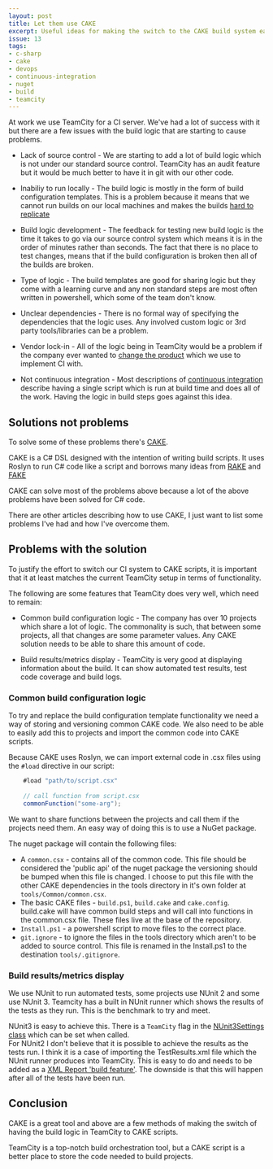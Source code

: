 ```yaml
---
layout: post
title: Let them use CAKE
excerpt: Useful ideas for making the switch to the CAKE build system easier
issue: 13
tags: 
- c-sharp
- cake
- devops
- continuous-integration
- nuget
- build
- teamcity
---
```


At work we use TeamCity for a CI server. 
We've had a lot of success with it but there are a few issues with the build logic that are starting to cause problems.

-  Lack of source control  -  We are starting to add a lot of build logic which is not under our standard source control.  TeamCity has an audit feature but it would be much better to have it in git with our other code.

-  Inabiliy to run locally - The build logic is mostly in the form of build configuration templates. 
This is a problem because it means that we cannot run builds on our local machines and makes the builds [hard to replicate](https://www.thoughtworks.com/radar/techniques/programming-in-your-ci-cd-tool)

- Build logic development  - The feedback for testing new build logic is the time it takes to go via our source control system which means it is in the order of minutes rather than seconds.
The fact that there is no place to test changes, means that if the build configuration is broken then all of the builds are broken.

- Type of logic  - The build templates are good for sharing logic but they come with a learning curve and any non standard steps are most often written in powershell, which some of the team don't know.

- Unclear dependencies - There is no formal way of specifying the dependencies that the logic uses. Any involved custom logic or 3rd party tools/libraries can be a problem.

- Vendor lock-in - All of the logic being in TeamCity would be a problem if the company ever wanted to [change the product](https://aws.amazon.com/blogs/aws/aws-codebuild-fully-managed-build-service/) which we use to implement CI with. 

- Not continuous integration - Most descriptions of [continuous integration](http://www.martinfowler.com/articles/continuousIntegration.html) describe having a single script which is run at build time and does all of the work. Having the logic in build steps goes against this idea.


## Solutions not problems ##

To solve some of these problems there's [CAKE](http://cakebuild.net/). 

CAKE is a C# DSL designed with the intention of writing build scripts. It uses Roslyn to run C# code like a script and borrows many ideas from [RAKE](https://ruby.github.io/rake/) and [FAKE](http://fsharp.github.io/FAKE/)

CAKE can solve most of the problems above because a lot of the above problems have been solved for C# code.

There are other articles describing how to use CAKE, I just want to list some problems I've had and how I've overcome them.

## Problems with the solution ##

To justify the effort to switch our CI system to CAKE scripts, it is important that it at least matches the current TeamCity setup in terms of functionality.

The following are some features that TeamCity does very well, which need to remain:

- Common build configuration logic - The company has over 10 projects which share a lot of logic. The commonality is such, that between some projects, all that changes are some parameter values. Any CAKE solution needs to be able to share this amount of code.

- Build results/metrics display - TeamCity is very good at displaying information about the build. 
It can show automated test results, test code coverage and build logs.


### Common build configuration logic ###

To try and replace the build configuration template functionality we need a way of storing and versioning common CAKE code.
We also need to be able to easily add this to projects and import the common code into CAKE scripts.

Because CAKE uses Roslyn, we can import external code in .csx files using the `#load` directive in our script:

``` csharp
    #load "path/to/script.csx"
    
    // call function from script.csx
    commonFunction("some-arg");
```

We want to share functions between the projects and call them if the projects need them. An easy way of doing this is to use a NuGet package.

The nuget package will contain the following files:

- A `common.csx` - contains all of the common code. This file should be considered the 'public api' of the nuget package the versioning should be bumped when this file is changed. I choose to put this file with the other CAKE dependencies in the tools directory in it's own folder at `tools/Common/common.csx`.
- The basic CAKE files - `build.ps1`, `build.cake` and `cake.config`. build.cake will have common build steps and will call into functions in the common.csx file. These files live at the base of the repository.
- `Install.ps1` -  a powershell script to move files to the correct place.
- `git.ignore` - to ignore the files in the tools directory which aren't to be added to source control. This file is renamed in the Install.ps1 to the destination `tools/.gitignore`. 



### Build results/metrics display ###

We use NUnit to run automated tests, some projects use NUnit 2 and some use NUnit 3.
Teamcity has a built in NUnit runner which shows the results of the tests as they run. This is the benchmark to try and meet.

NUnit3 is easy to achieve this. There is a `TeamCity` flag in the [NUnit3Settings class](http://cakebuild.net/api/cake.common.tools.nunit/7bd0c6da) which can be set when called.  
For NUnit2 I don't believe that it is possible to achieve the results as the tests run. I think it is a case of importing the TestResults.xml file which the NUnit runner produces into TeamCity. This is easy to do and needs to be added as a [XML Report 'build feature'](https://confluence.jetbrains.com/display/TCD10/XML+Report+Processing). The downside is that this will happen after all of the tests have been run.

## Conclusion ##

CAKE is a great tool and above are a few methods of making the switch of having the build logic in TeamCity to CAKE scripts.

TeamCity is a top-notch build orchestration tool, but a CAKE script is a better place to store the code needed to build projects.













